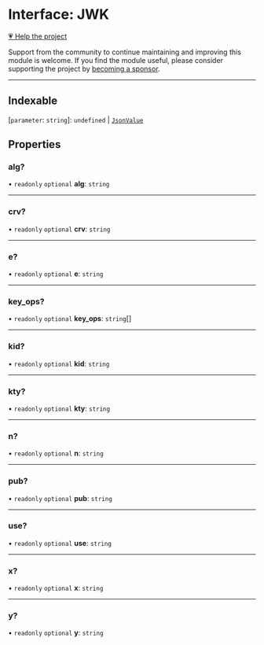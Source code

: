 # Interface: JWK

[💗 Help the project](https://github.com/sponsors/panva)

Support from the community to continue maintaining and improving this module is welcome. If you find the module useful, please consider supporting the project by [becoming a sponsor](https://github.com/sponsors/panva).

***

## Indexable

 \[`parameter`: `string`\]: `undefined` \| [`JsonValue`](../type-aliases/JsonValue.md)

## Properties

### alg?

• `readonly` `optional` **alg**: `string`

***

### crv?

• `readonly` `optional` **crv**: `string`

***

### e?

• `readonly` `optional` **e**: `string`

***

### key\_ops?

• `readonly` `optional` **key\_ops**: `string`[]

***

### kid?

• `readonly` `optional` **kid**: `string`

***

### kty?

• `readonly` `optional` **kty**: `string`

***

### n?

• `readonly` `optional` **n**: `string`

***

### pub?

• `readonly` `optional` **pub**: `string`

***

### use?

• `readonly` `optional` **use**: `string`

***

### x?

• `readonly` `optional` **x**: `string`

***

### y?

• `readonly` `optional` **y**: `string`
